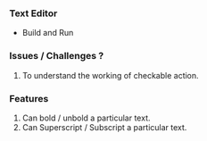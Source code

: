 ### Text Editor ###

* Build and Run

### Issues / Challenges ? 

1. To understand the working of checkable action.

### Features 

1. Can bold / unbold a particular text.
2. Can Superscript / Subscript a particular text.
